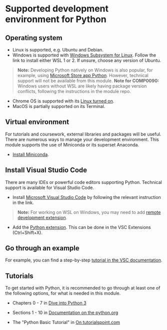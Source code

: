 # Supported development environment for Python

## Operating system
- Linux is supported, e.g. Ubuntu and Debian.
- Windows is supported with [Windows Subsystem for Linux](https://docs.microsoft.com/en-us/windows/wsl/install-win10). Follow the link to install either WSL 1 or 2. If unsure, choose any version of Ubuntu.
>**Note:** Developing Python natively on Windows is also popular, for example, using [Microsoft Store app Python](https://docs.microsoft.com/en-us/windows/python/beginners). However, technical support will not be available from this module.
>**Note for COMP0090:** Windows users without WSL are likely having package version conflicts, following the instructions in the module repo.
- Chrome OS is supported with its [Linux turned on](https://chromeos.dev/en/linux/setup).
- MacOS is partially supported on its Terminal.


## Virtual environment
For tutorials and coursework, external libraries and packages will be useful. There are numerous ways to manage your development environment. This module supports the use of Miniconda or its superset Anaconda.
- [Install Miniconda](https://docs.conda.io/projects/conda/en/latest/user-guide/install/).



## Install Visual Studio Code
There are many IDEs or powerful code editors supporting Python. Technical support is available for Visual Studio Code.  
- Install [Microsoft Visual Studio Code](https://code.visualstudio.com/) by following the relevant instruction in the link.  
>**Note:** For working on WSL on Windows, you may need to add [remote development extension](https://code.visualstudio.com/docs/remote/wsl).

- Add the [Python extension](https://marketplace.visualstudio.com/items?itemName=ms-python.python). This can be done in the VSC Extensions (Ctrl+Shift+X).


## Go through an example
For example, you can find a step-by-step [tutorial in the VSC documentation](https://code.visualstudio.com/docs/python/python-tutorial).

## Tutorials
To get started with Python, it is recommended to go through at least one of the following options, for what is needed in this module.
- Chapters 0 - 7 in [Dive into Python 3](https://diveintopython3.problemsolving.io/)

- Sections 1 - 10 in [Documentation on the python.org](https://docs.python.org/3/tutorial/)

- The "Python Basic Tutorial" in [On tutorialspoint.com](https://www.tutorialspoint.com/python/index.htm)

